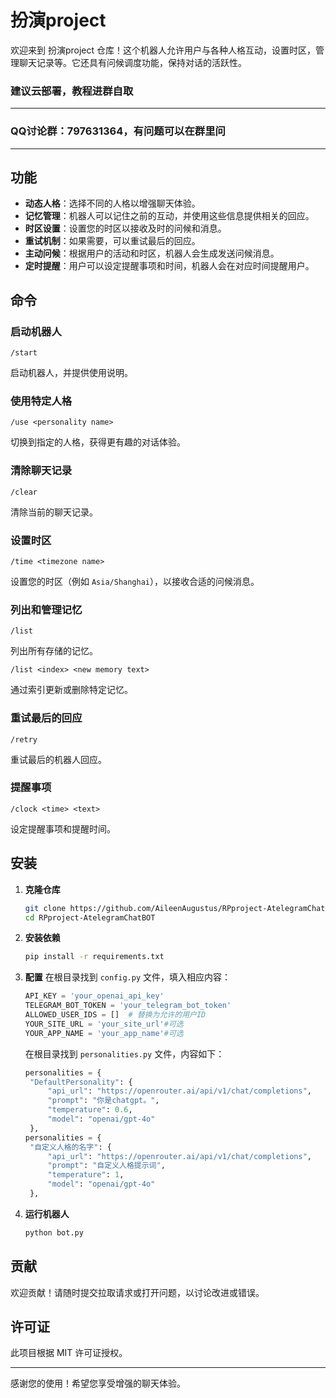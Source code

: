 # 扮演project
欢迎来到 扮演project 仓库！这个机器人允许用户与各种人格互动，设置时区，管理聊天记录等。它还具有问候调度功能，保持对话的活跃性。

### 建议云部署，教程进群自取

---

### QQ讨论群：797631364，有问题可以在群里问

---

## 功能

- **动态人格**：选择不同的人格以增强聊天体验。
- **记忆管理**：机器人可以记住之前的互动，并使用这些信息提供相关的回应。
- **时区设置**：设置您的时区以接收及时的问候和消息。
- **重试机制**：如果需要，可以重试最后的回应。
- **主动问候**：根据用户的活动和时区，机器人会生成发送问候消息。
- **定时提醒**：用户可以设定提醒事项和时间，机器人会在对应时间提醒用户。

## 命令

### 启动机器人
```
/start
```
启动机器人，并提供使用说明。

### 使用特定人格
```
/use <personality name>
```
切换到指定的人格，获得更有趣的对话体验。

### 清除聊天记录
```
/clear
```
清除当前的聊天记录。

### 设置时区
```
/time <timezone name>
```
设置您的时区（例如 `Asia/Shanghai`），以接收合适的问候消息。

### 列出和管理记忆
```
/list
```
列出所有存储的记忆。

```
/list <index> <new memory text>
```
通过索引更新或删除特定记忆。

### 重试最后的回应
```
/retry
```
重试最后的机器人回应。

### 提醒事项
```
/clock <time> <text>
```
设定提醒事项和提醒时间。


## 安装

1. **克隆仓库**
   ```bash
   git clone https://github.com/AileenAugustus/RPproject-AtelegramChatBOT.git
   cd RPproject-AtelegramChatBOT

   ```

2. **安装依赖**
   ```bash
   pip install -r requirements.txt
   ```

3. **配置**
   在根目录找到 `config.py` 文件，填入相应内容：
   ```python
   API_KEY = 'your_openai_api_key'
   TELEGRAM_BOT_TOKEN = 'your_telegram_bot_token'
   ALLOWED_USER_IDS = []  # 替换为允许的用户ID
   YOUR_SITE_URL = 'your_site_url'#可选
   YOUR_APP_NAME = 'your_app_name'#可选
   ```
   在根目录找到 `personalities.py` 文件，内容如下：
   ```python
   personalities = {
    "DefaultPersonality": {
        "api_url": "https://openrouter.ai/api/v1/chat/completions",
        "prompt": "你是chatgpt。",
        "temperature": 0.6,
        "model": "openai/gpt-4o"
    },
   personalities = {
    "自定义人格的名字": {
        "api_url": "https://openrouter.ai/api/v1/chat/completions",
        "prompt": "自定义人格提示词",
        "temperature": 1,
        "model": "openai/gpt-4o"
    },

   ```

4. **运行机器人**
   ```bash
   python bot.py
   ```

## 贡献

欢迎贡献！请随时提交拉取请求或打开问题，以讨论改进或错误。

## 许可证

此项目根据 MIT 许可证授权。

---

感谢您的使用！希望您享受增强的聊天体验。

